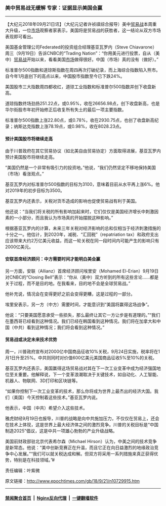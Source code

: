### 美中贸易战无缓解 专家：证据显示美国会赢
------------------------

<p>【大纪元2018年09月21日讯】（大纪元记者许祯祺综合报导）美中<a href="http://www.epochtimes.com/gb/tag/%E8%B4%B8%E6%98%93%E6%88%98.html">贸易战</a>本周重大升级，一位<a href="http://www.epochtimes.com/gb/tag/%E5%B8%82%E5%9C%BA.html">市场</a>观察者家表示，美国将是贸易战的获胜者，这一结论从双方市场表现即可看出。</p>
<p>美国基金管理公司Federated的投资组合经理基亚瓦罗内（Steve Chiavarone）周三（9月19日）告诉CNBC的“Trading Nation”：“你用美元进行投票，自从（美中）<a href="http://www.epochtimes.com/gb/tag/%E8%B4%B8%E6%98%93%E6%88%98.html">贸易战</a>开始以来，看看美国<a href="http://www.epochtimes.com/gb/tag/%E5%B8%82%E5%9C%BA.html">市场</a>做得很好。中国（市场）真的没有（做好）。”</p>
<p>标准普尔500指数和道琼斯指数在周四再次打破纪录，而上海综合指数陷入熊市。自今年1月底创下的高点以来，中国股市指数至今已下跌24%。</p>
<p>美国股市三大指数周四都收红，道琼工业指数和标准普尔500指数并创下收盘新高。</p>
<p>道琼指数终场劲扬251.22点，或0.95%，收在26656.98点，创下收盘新高，也是华尔街股市年初开始修正后收复所有失土的最后一项主要指数。</p>
<p>标准普尔500指数上涨22.80点，或0.78%，收在2930.75点，也创了收盘新高纪录；纳斯达克指数上涨78.19点，或0.98%，收在8028.23点。</p>
<h4>预计美国股市将继续走高</h4>
<p>由于川普政府在其它贸易协议（如北美自由贸易协定）方面取得进展，基亚瓦罗内预计美国股市将继续走高。</p>
<p>“美国仍然是一个非常有吸引力的投资地。”他说，“我们仍然坚定不移地保持美国（市场）看涨观点。”</p>
<p>基亚瓦罗内对标准普尔500指数的目标为3100，意味着目前从水平再上涨6%。他对2019年的初步目标为3500。</p>
<p>基亚瓦罗内还表示，关税对货币造成的影响也促使贸易战有利于美国。</p>
<p>他还说：“当我们将关税的所有影响加起来时，它们仅仅是美国经济增长中刺激因素的一小部分，而且我认为市场真的开始摆脱这种影响。”</p>
<p>根据基亚瓦罗内的计算，未来三年关税对经济影响的总和仅相当于经济刺激措施的十分之一。他估计，到2020年，减税、“汇回税”（repatriation tax）和政府支出应该带来大约2万亿美元收益，而这一轮关税在同一段时间内可能产生的影响只有2000亿美元。</p>
<h4>安联首席经济顾问：中方需要时间才能明白美会赢</h4>
<p>另一方面，安联（Allianz）首席经济顾问埃里安（Mohamed El-Erian）9月19日对CNBC的“Closing Bell”表示：“你从（美中）双方听到的所有这些言论&#8230;&#8230;都是关于过程，而不是目的地。在我看来，目的地不会是全球贸易战。”</p>
<p>他补充说，情况会在变得更好之前会变得更糟，这是过程的一部分。</p>
<p>埃里安表示，另一方（中方）需要时间，才能意识到“美国将赢得这场战争”。</p>
<p>他说：“只要美国愿意承受一些损失，那么最终让其它一方让步是有道理的。”“我们在墨西哥已经看到这种情况。我们已经在韩国看到这种情况。我们将在加拿大和中国（中共）看到这种情况；我们将会看到这种情况。”</p>
<h4>贸易战或决定未来技术优势</h4>
<p>周一，川普政府宣布对2000亿中国商品征收10%关税，9月24日实施，税率将在1月1日升至25%。中共则同时对价值600亿美元美国商品征收5%至10%的关税。</p>
<p>基亚瓦罗内还表示，美国赢得这场贸易战对其在下一次工业变革中成为经济强国地位至关重要。他解释说，下一个变革浪潮取决于关键技术，如自动化、人工智能、机器人、物联网、3D打印和区块链等。</p>
<p>“如果你控制下一次工业变革的技术，那么你将成为世界上最杰出的经济大国。我们（美国）今天控制着这些技术。”基亚瓦罗内说。</p>
<p>他表示，中国（中共）希望介入这些技术。</p>
<p>雅虎财经9月19日也报导，川普的战略是向中共施加压力，不仅仅在贸易上，还会在技术上体现，这是世界上最大经济体之间的激烈竞争。川普的关税目标是“中国制造2025”倡议，这是中共一项雄心勃勃的产业升级战略。</p>
<p>美国前财政部驻北京代表希尔森（Michael Hirson）认为，中美之间的技术竞争是新常态。他说：“美中创新竞赛正在升温，而且它正在向日益激烈的地缘政治竞争中心发展。”“我们可以就关税达成和解。但双方将采用一系列措施来真正获得优势，特别是在科技领域。”#</p>
<p>责任编辑：叶紫微</p>

原文链接：http://www.epochtimes.com/gb/18/9/21/n10729915.htm


------------------------
#### [禁闻聚合首页](https://github.com/gfw-breaker/banned-news/blob/master/README.md) &nbsp;|&nbsp; [Nginx反向代理](https://github.com/gfw-breaker/open-proxy/blob/master/README.md) &nbsp;|&nbsp; [一键翻墙软件](https://github.com/gfw-breaker/nogfw/blob/master/README.md)